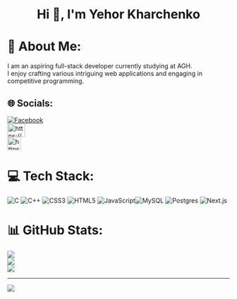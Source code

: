 <h1 align="center"> Hi 👋, I'm Yehor Kharchenko </h1>

# 💫 About Me:
I am an aspiring full-stack developer currently studying at AGH.<br>
I enjoy crafting various intriguing web applications and engaging in competitive programming.<br>



## 🌐 Socials:
[![Facebook](https://img.shields.io/badge/Facebook-%231877F2.svg?logo=Facebook&logoColor=white)](https://www.facebook.com/profile.php?id=100095076236650)
<br>
<a href="https://codeforces.com/profile/yyourharr" target="blank"><img align="center" src="https://raw.githubusercontent.com/rahuldkjain/github-profile-readme-generator/master/src/images/icons/Social/codeforces.svg" alt="https://codeforces.com/profile/yyourharr" height="30" width="40" /></a>
<br>
<a href="https://www.leetcode.com/yehorkharchenko/" target="blank"><img align="center" src="https://raw.githubusercontent.com/rahuldkjain/github-profile-readme-generator/master/src/images/icons/Social/leet-code.svg" alt="https://leetcode.com/yehorkharchenko/" height="30" width="30" /></a>

# 💻 Tech Stack:
![C](https://img.shields.io/badge/c-%2300599C.svg?style=for-the-badge&logo=c&logoColor=white) ![C++](https://img.shields.io/badge/c++-%2300599C.svg?style=for-the-badge&logo=c%2B%2B&logoColor=white) ![CSS3](https://img.shields.io/badge/css3-%231572B6.svg?style=for-the-badge&logo=css3&logoColor=white) ![HTML5](https://img.shields.io/badge/html5-%23E34F26.svg?style=for-the-badge&logo=html5&logoColor=white) ![JavaScript](https://img.shields.io/badge/javascript-%23323330.svg?style=for-the-badge&logo=javascript&logoColor=%23F7DF1E)![MySQL](https://img.shields.io/badge/mysql-%2300000f.svg?style=for-the-badge&logo=mysql&logoColor=white) ![Postgres](https://img.shields.io/badge/postgres-%23316192.svg?style=for-the-badge&logo=postgresql&logoColor=white) ![Next.js](https://img.shields.io/badge/next.js-000000?style=for-the-badge&logo=nextdotjs&logoColor=white)
# 📊 GitHub Stats:
![](https://github-readme-stats.vercel.app/api?username=collectioneur&theme=tokyonight&hide_border=true&include_all_commits=false&count_private=false)<br/>
![](https://github-readme-streak-stats.herokuapp.com/?user=collectioneur&theme=tokyonight&hide_border=true)<br/>
![](https://github-readme-stats.vercel.app/api/top-langs/?username=collectioneur&theme=tokyonight&hide_border=true&include_all_commits=false&count_private=false&layout=compact)

---
[![](https://visitcount.itsvg.in/api?id=collectioneur&icon=0&color=11)](https://visitcount.itsvg.in)
